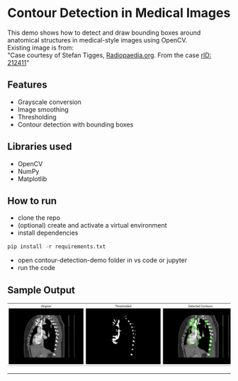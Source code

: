 # Contour Detection in Medical Images

This demo shows how to detect and draw bounding boxes around anatomical structures in medical-style images using OpenCV.\
Existing image is from:\
"Case courtesy of Stefan Tigges, <a href="https://radiopaedia.org/?lang=us">Radiopaedia.org</a>. From the case <a href="https://radiopaedia.org/cases/212411?lang=us">rID: 212411</a>"

## Features
- Grayscale conversion
- Image smoothing
- Thresholding
- Contour detection with bounding boxes

## Libraries used
- OpenCV
- NumPy
- Matplotlib

## How to run
- clone the repo
- (optional) create and activate a virtual environment
- install dependencies

```python
pip install -r requirements.txt
```

- open contour-detection-demo folder in vs code or jupyter
- run the code


## Sample Output
![preview](preview.png)

---